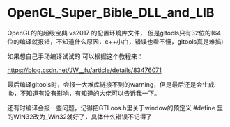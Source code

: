 # OpenGL_Super_Bible_DLL_and_LIB

OpenGL的的超级宝典 vs2017 的配置环境库文件， 但是gltools只有32位的(64位的编译就报错，不知道什么原因，c++小白，错误也看不懂，gltools真是难搞)


如果想自己手动编译试试的   可以根据这个教程来：

https://blog.csdn.net/JW__fu/article/details/83476071

最后编译gltools时，会报一大堆库链接不到的warning，但是最后还是会生成lib，不知道有没有影响，有知道的大佬可以告诉我一下。

还有时编译会报一些问题，记得把GTLoos.h里关于window的预定义  #define 里的WIN32改为_Win32就好了，具体什么错误不记得了
